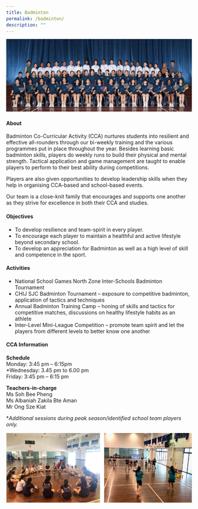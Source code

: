 ```yaml
---
title: Badminton
permalink: /badminton/
description: ""
---
```

![](/images/CCA/2023/Badminton/badminton.jpg)

#### **About**
Badminton Co-Curricular Activity (CCA) nurtures students into resilient and effective all-rounders through our bi-weekly training and the various programmes put in place throughout the year. Besides learning basic badminton skills, players do weekly runs to build their physical and mental strength. Tactical application and game management are taught to enable players to perform to their best ability during competitions.
 
Players are also given opportunities to develop leadership skills when they help in organising CCA-based and school-based events.

Our team is a close-knit family that encourages and supports one another as they strive for excellence in both their CCA and studies.

#### **Objectives**
*   To develop resilience and team-spirit in every player.
*   To encourage each player to maintain a healthful and active lifestyle beyond secondary school. 
*   To develop an appreciation for Badminton as well as a high level of skill and competence in the sport.

#### **Activities**


*   National School Games North Zone Inter-Schools Badminton Tournament
*   CHIJ SJC Badminton Tournament – exposure to competitive badminton, application of tactics and techniques
*   Annual Badminton Training Camp – honing of skills and tactics for competitive matches, discussions on healthy lifestyle habits as an athlete
*   Inter-Level Mini-League Competition – promote team spirit and let the players from different levels to better know one another

#### **CCA Information**

**Schedule**        
<br>Monday: 3:45 pm – 6:15pm
<br>*Wednesday: 3.45 pm to 6.00 pm
<br>Friday: 3:45 pm – 6:15 pm<br>

**Teachers-in-charge**
<br>Ms Soh Bee Pheng <br> Ms Albaniah Zakila Bte Aman<br>Mr Ong Sze Kiat<br>

  
**Additional sessions during peak season/identified school team players only.*

![](/images/CCA/Physical%20Sports/Badminton/B2.png)